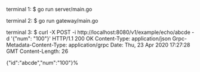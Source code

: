 terminal 1:
$ go run server/main.go

terminal 2:
$ go run gateway/main.go

terminal 3:
$ curl -X POST -i http://localhost:8080/v1/example/echo/abcde -d '{"num": "100"}'
HTTP/1.1 200 OK
Content-Type: application/json
Grpc-Metadata-Content-Type: application/grpc
Date: Thu, 23 Apr 2020 17:27:28 GMT
Content-Length: 26

{"id":"abcde","num":"100"}%
